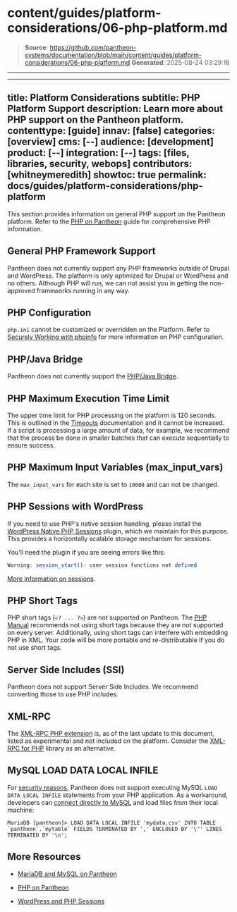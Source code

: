 # content/guides/platform-considerations/06-php-platform.md

> **Source**: https://github.com/pantheon-systems/documentation/blob/main/content/guides/platform-considerations/06-php-platform.md
> **Generated**: 2025-08-24 03:29:18

---

---
title: Platform Considerations
subtitle: PHP Platform Support
description: Learn more about PHP support on the Pantheon platform.
contenttype: [guide]
innav: [false]
categories: [overview]
cms: [--]
audience: [development]
product: [--]
integration: [--]
tags: [files, libraries, security, webops]
contributors: [whitneymeredith]
showtoc: true
permalink: docs/guides/platform-considerations/php-platform
---

This section provides information on general PHP support on the Pantheon platform. Refer to the [PHP on Pantheon](/guides/php) guide for comprehensive PHP information.

## General PHP Framework Support

Pantheon does not currently support any PHP frameworks outside of Drupal and WordPress. The platform is only optimized for Drupal or WordPress and no others. Although PHP will run, we can not assist you in getting the non-approved frameworks running in any way.

## PHP Configuration

`php.ini` cannot be customized or overridden on the Platform. Refer to [Securely Working with phpinfo](/guides/secure-development/phpinfo) for more information on PHP configuration.

## PHP/Java Bridge

Pantheon does not currently support the [PHP/Java Bridge](http://php-java-bridge.sourceforge.net/pjb/).

## PHP Maximum Execution Time Limit

The upper time limit for PHP processing on the platform is 120 seconds. This is outlined in the [Timeouts](/timeouts) documentation and it cannot be increased. If a script is processing a large amount of data, for example, we recommend that the process be done in smaller batches that can execute sequentially to ensure success.

## PHP Maximum Input Variables (max_input_vars)

The `max_input_vars` for each site is set to `10000` and can not be changed.

## PHP Sessions with WordPress

If you need to use PHP's native session handling, please install the [WordPress Native PHP Sessions](https://wordpress.org/plugins/wp-native-php-sessions/) plugin, which we maintain for this purpose. This provides a horizontally scalable storage mechanism for sessions.

You'll need the plugin if you are seeing errors like this:

```php
Warning: session_start(): user session functions not defined
```

[More information on sessions](/guides/php/wordpress-sessions).

## PHP Short Tags

PHP short tags (`<? ... ?>`) are not supported on Pantheon. The [PHP Manual](https://secure.php.net/manual/en/language.basic-syntax.phpmode.php) recommends not using short tags because they are not supported on every server. Additionally, using short tags can interfere with embedding PHP in XML. Your code will be more portable and re-distributable if you do not use short tags.

## Server Side Includes (SSI)

Pantheon does not support Server Side Includes. We recommend converting those to use PHP includes.

## XML-RPC

The [XML-RPC PHP extension](https://www.php.net/manual/en/intro.xmlrpc.php) is, as of the last update to this document, listed as experimental and not included on the platform. Consider the [XML-RPC for PHP](http://gggeek.github.io/phpxmlrpc/) library as an alternative.

## MySQL LOAD DATA LOCAL INFILE

For [security reasons](https://dev.mysql.com/doc/refman/8.0/en/load-data-local-security.html), Pantheon does not support executing MySQL `LOAD DATA LOCAL INFILE` statements from your PHP application. As a workaround, developers can [connect directly to MySQL](/guides/mariadb-mysql/mysql-access) and load files from their local machine:

```sql{promptUser: user}
MariaDB [pantheon]> LOAD DATA LOCAL INFILE 'mydata.csv' INTO TABLE `pantheon`.`mytable` FIELDS TERMINATED BY ',' ENCLOSED BY '\"' LINES TERMINATED BY '\n';
```

## More Resources

- [MariaDB and MySQL on Pantheon](/guides/mariadb-mysql/mysql-access)

- [PHP on Pantheon](/guides/php)

- [WordPress and PHP Sessions](/guides/php/wordpress-sessions)